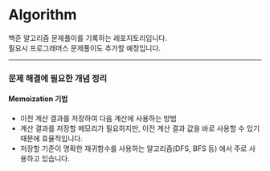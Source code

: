 # Algorithm
백준 알고리즘 문제풀이를 기록하는 레포지토리입니다.   
필요시 프로그래머스 문제풀이도 추가할 예정입니다.

----
### 문제 해결에 필요한 개념 정리
#### Memoization 기법
  - 이전 계산 결과를 저장하여 다음 계산에 사용하는 방법
  - 계산 결과를 저장할 메모리가 필요하지만, 이전 계산 결과 값을 바로 사용할 수 있기 때문에 효율적입니다.
  - 저장할 기준이 명확한 재귀함수를 사용하는 알고리즘(DFS, BFS 등) 에서 주로 사용하고 있습니다.
